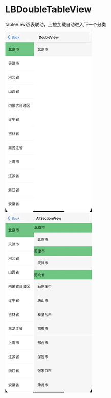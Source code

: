 # LBDoubleTableView
tableView双表联动，上拉加载自动进入下一个分类

![image](https://github.com/MrLuanJX/LBDoubleTableView/blob/main/image/1.gif)
![image](https://github.com/MrLuanJX/LBDoubleTableView/blob/main/image/2.gif)

